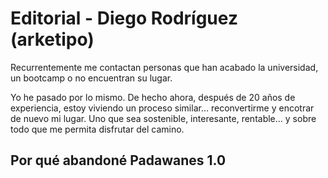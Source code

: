 # Editorial - Diego Rodríguez (arketipo)

Recurrentemente me contactan personas que han acabado la universidad, un bootcamp o no encuentran su lugar.

Yo he pasado por lo mismo. De hecho ahora, después de 20 años de experiencia, estoy viviendo un proceso similar… reconvertirme y encotrar de nuevo mi lugar. Uno que sea sostenible, interesante, rentable… y sobre todo que me permita disfrutar del camino.

## Por qué abandoné Padawanes 1.0

